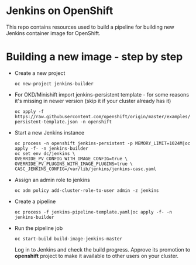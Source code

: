 # Jenkins on OpenShift

This repo contains resources used to build a pipeline for building new Jenkins
container image for OpenShift.

# Building a new image - step by step

* Create a new project

  ```
  oc new-project jenkins-builder
  ```

* For OKD/Minishift import jenkins-persistent template - for some reasons it's
  missing in newer version (skip it if your cluster already has it)

  ```
  oc apply -f https://raw.githubusercontent.com/openshift/origin/master/examples/jenkins/jenkins-persistent-template.json -n openshift
  ```

* Start a new Jenkins instance

  ```
  oc process -n openshift jenkins-persistent -p MEMORY_LIMIT=1024M|oc apply -f- -n jenkins-builder
  oc set env dc/jenkins \
  OVERRIDE_PV_CONFIG_WITH_IMAGE_CONFIG=true \
  OVERRIDE_PV_PLUGINS_WITH_IMAGE_PLUGINS=true \
  CASC_JENKINS_CONFIG=/var/lib/jenkins/jenkins-casc.yaml
  ```

* Assign an admin role to jenkins

  ```
  oc adm policy add-cluster-role-to-user admin -z jenkins
  ```

*  Create a pipeline

   ```
   oc process -f jenkins-pipeline-template.yaml|oc apply -f- -n jenkins-builder
   ```

* Run the pipeline job

  ```
  oc start-build build-image-jenkins-master
  ```

  Log in to Jenkins and check the build progress. Approve its promotion to **openshift** project to make it available to other users on your cluster.

